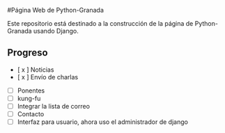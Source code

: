 #Página Web de Python-Granada

Este repositorio está destinado a la construcción de la página de Python-Granada usando Django.

## Progreso
- [ x ] Noticias
- [ x ] Envío de charlas
- [ ] Ponentes
- [ ] kung-fu
- [ ] Integrar la lista de correo
- [ ] Contacto  
- [ ] Interfaz para usuario, ahora uso el administrador de django
